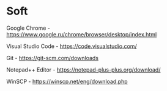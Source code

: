 # Soft

Google Chrome - https://www.google.ru/chrome/browser/desktop/index.html

Visual Studio Code - https://code.visualstudio.com/

Git - https://git-scm.com/downloads

Notepad++ Editor - https://notepad-plus-plus.org/download/

WinSCP - https://winscp.net/eng/download.php
